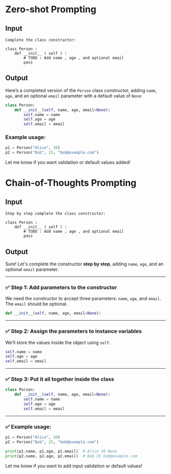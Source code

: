 # Zero-shot Prompting

## Input
    Complete the class constructor:

    class Person :
        def __init__ ( self ) :
            # TODO : Add name , age , and optional email
            pass

## Output
Here’s a completed version of the `Person` class constructor, adding `name`, `age`, and an optional `email` parameter with a default value of `None`:

```python
class Person:
    def __init__(self, name, age, email=None):
        self.name = name
        self.age = age
        self.email = email
```

### Example usage:
```python
p1 = Person("Alice", 30)
p2 = Person("Bob", 25, "bob@example.com")
```

Let me know if you want validation or default values added!


# Chain-of-Thoughts Prompting

## Input 
    Step by step complete the class constructor:

    class Person :
        def __init__ ( self ) :
            # TODO : Add name , age , and optional email
            pass

## Output
Sure! Let's complete the constructor **step by step**, adding `name`, `age`, and an optional `email` parameter.

---

### ✅ Step 1: Add parameters to the constructor
We need the constructor to accept three parameters: `name`, `age`, and `email`. The `email` should be optional.

```python
def __init__(self, name, age, email=None):
```

---

### ✅ Step 2: Assign the parameters to instance variables  
We’ll store the values inside the object using `self`.

```python
self.name = name
self.age = age
self.email = email
```

---

### ✅ Step 3: Put it all together inside the class

```python
class Person:
    def __init__(self, name, age, email=None):
        self.name = name
        self.age = age
        self.email = email
```

---

### ✅ Example usage:

```python
p1 = Person("Alice", 30)
p2 = Person("Bob", 25, "bob@example.com")

print(p1.name, p1.age, p1.email)  # Alice 30 None
print(p2.name, p2.age, p2.email)  # Bob 25 bob@example.com
```

Let me know if you want to add input validation or default values!
